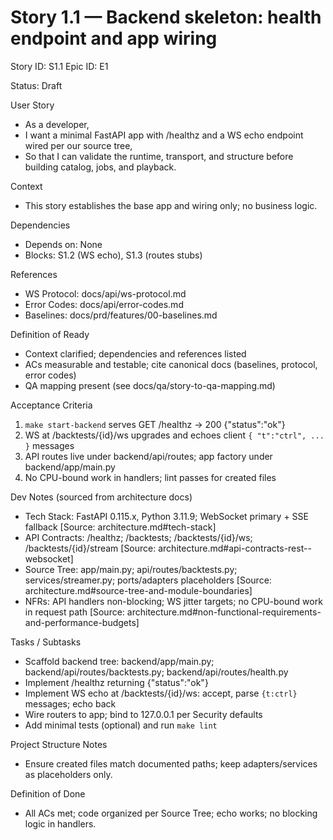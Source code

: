 # Story 1.1 — Backend skeleton: health endpoint and app wiring
Story ID: S1.1
Epic ID: E1



Status: Draft

User Story
- As a developer,
- I want a minimal FastAPI app with /healthz and a WS echo endpoint wired per our source tree,
- So that I can validate the runtime, transport, and structure before building catalog, jobs, and playback.

Context
- This story establishes the base app and wiring only; no business logic.


Dependencies
- Depends on: None
- Blocks: S1.2 (WS echo), S1.3 (routes stubs)

References
- WS Protocol: docs/api/ws-protocol.md
- Error Codes: docs/api/error-codes.md
- Baselines: docs/prd/features/00-baselines.md


Definition of Ready
- Context clarified; dependencies and references listed
- ACs measurable and testable; cite canonical docs (baselines, protocol, error codes)
- QA mapping present (see docs/qa/story-to-qa-mapping.md)

Acceptance Criteria
1) `make start-backend` serves GET /healthz → 200 {"status":"ok"}
2) WS at /backtests/{id}/ws upgrades and echoes client `{ "t":"ctrl", ... }` messages
3) API routes live under backend/api/routes; app factory under backend/app/main.py
4) No CPU-bound work in handlers; lint passes for created files

Dev Notes (sourced from architecture docs)
- Tech Stack: FastAPI 0.115.x, Python 3.11.9; WebSocket primary + SSE fallback [Source: architecture.md#tech-stack]
- API Contracts: /healthz; /backtests; /backtests/{id}/ws; /backtests/{id}/stream [Source: architecture.md#api-contracts-rest--websocket]
- Source Tree: app/main.py; api/routes/backtests.py; services/streamer.py; ports/adapters placeholders [Source: architecture.md#source-tree-and-module-boundaries]
- NFRs: API handlers non-blocking; WS jitter targets; no CPU-bound work in request path [Source: architecture.md#non-functional-requirements-and-performance-budgets]

Tasks / Subtasks
- Scaffold backend tree: backend/app/main.py; backend/api/routes/backtests.py; backend/api/routes/health.py
- Implement /healthz returning {"status":"ok"}
- Implement WS echo at /backtests/{id}/ws: accept, parse `{t:ctrl}` messages; echo back
- Wire routers to app; bind to 127.0.0.1 per Security defaults
- Add minimal tests (optional) and run `make lint`

Project Structure Notes
- Ensure created files match documented paths; keep adapters/services as placeholders only.

Definition of Done
- All ACs met; code organized per Source Tree; echo works; no blocking logic in handlers.

